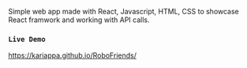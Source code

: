 Simple web app made with React, Javascript, HTML, CSS to showcase React framwork and working with API calls.

### `Live Demo`
https://kariappa.github.io/RoboFriends/


